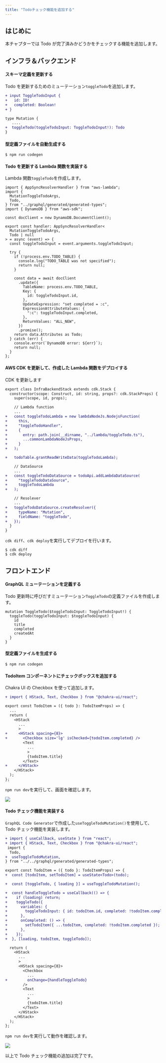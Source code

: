 ```yaml
---
title: "Todoチェック機能を追加する"
---
```


## はじめに

本チャプターでは Todo が完了済みかどうかをチェックする機能を追加します。

## インフラ＆バックエンド

#### スキーマ定義を更新する

Todo を更新するためのミューテーション`toggleTodo`を追加します。

```diff js: ./infra-backend/graphql/schema.graphql
+ input ToggleTodoInput {
+   id: ID!
+   completed: Boolean!
+ }

type Mutation {
   ....
+  toggleTodo(toggleTodoInput: ToggleTodoInput!): Todo
}
```

#### 型定義ファイルを自動生成する

```shell:./infra-backend
$ npm run codegen
```

#### Todo を更新する Lambda 関数を実装する

Lambda 関数`toggleTodo`を作成します。

```js: ./infra-backend/lambda/toggleTodo.ts
import { AppSyncResolverHandler } from "aws-lambda";
import {
  MutationToggleTodoArgs,
  Todo,
} from "../graphql/generated/generated-types";
import { DynamoDB } from "aws-sdk";

const docClient = new DynamoDB.DocumentClient();

export const handler: AppSyncResolverHandler<
  MutationToggleTodoArgs,
  Todo | null
> = async (event) => {
  const toggleTodoInput = event.arguments.toggleTodoInput;

  try {
    if (!process.env.TODO_TABLE) {
      console.log("TODO_TABLE was not specified");
      return null;
    }

    const data = await docClient
      .update({
        TableName: process.env.TODO_TABLE,
        Key: {
          id: toggleTodoInput.id,
        },
        UpdateExpression: "set completed = :c",
        ExpressionAttributeValues: {
          ":c": toggleTodoInput.completed,
        },
        ReturnValues: "ALL_NEW",
      })
      .promise();
    return data.Attributes as Todo;
  } catch (err) {
    console.error(`DynamoDB error: ${err}`);
    return null;
  }
};
```

#### AWS CDK を更新して、作成した Lambda 関数をデプロイする

CDK を更新します

```diff js: ./infra-backend/lib/infra-backend-stack.ts
export class InfraBackendStack extends cdk.Stack {
  constructor(scope: Construct, id: string, props?: cdk.StackProps) {
    super(scope, id, props);

    // Lambda function
    ...
+   const toggleTodoLambda = new lambdaNodeJs.NodejsFunction(
+     this,
+     "toggleTodoHandler",
+     {
+       entry: path.join(__dirname, "../lambda/toggleTodo.ts"),
+       ...commonLambdaNodeJsProps,
+     }
+   );

+   todoTable.grantReadWriteData(toggleTodoLambda);

    // DataSource
    ...
+   const toggleTodoDataSource = todoApi.addLambdaDataSource(
+     "toggleTodoDataSource",
+     toggleTodoLambda
+   );

    // Resolever
    ...
+   toggleTodoDataSource.createResolver({
+     typeName: "Mutation",
+     fieldName: "toggleTodo",
+   });
  }
}
```

`cdk diff`、`cdk deploy`を実行してデプロイを行います。

```js:./infra-backend
$ cdk diff
$ cdk deploy
```

## フロントエンド

#### GraphQL ミューテーションを定義する

Todo 更新時に呼びだすミューテーション`ToggleTodo`の定義ファイルを作成します。

```js: ./frontend/graphql/ToggleTodo.graphql
mutation ToggleTodo($toggleTodoInput: ToggleTodoInput!) {
  toggleTodo(toggleTodoInput: $toggleTodoInput) {
    id
    title
    completed
    createdAt
  }
}
```

#### 型定義ファイルを生成する

```shell:./frontend
$ npm run codegen
```

#### TodoItem コンポーネントにチェックボックスを追加する

Chakra UI の Checkbox を使って追加します。

```diff js: ./frontend/components/Todo/TodoItem.tsx
+ import { HStack, Text, Checkbox } from "@chakra-ui/react";

export const TodoItem = ({ todo }: TodoItemProps) => {
  ...
  return (
    <HStack
      ...
      >
+     <HStack spacing={8}>
+       <Checkbox size='lg' isChecked={todoItem.completed} />
        <Text
          ...
          >
          {todoItem.title}
        </Text>
+     </HStack>
    </HStack>
  );
};
```

`npm run dev`を実行して、画面を確認します。

![](/images/todo-app-book/6-001.png)

#### Todo チェック機能を実装する

`GraphQL Code Generator`で作成した`useToggleTodoMutation()`を使用して、Todo チェック機能を実装します。

```diff js: ./frontend/components/Todo/TodoInput.tsx
+ import { useCallback, useState } from "react";
+ import { HStack, Text, Checkbox } from "@chakra-ui/react";
 import {
  Todo,
+  useToggleTodoMutation,
} from "../../graphql/generated/generated-types";

export const TodoItem = ({ todo }: TodoItemProps) => {
+  const [todoItem, setTodoItem] = useState<Todo>(todo);

+  const [toggleTodo, { loading }] = useToggleTodoMutation();

+  const handleToggleTodo = useCallback(() => {
+    if (loading) return;
+    toggleTodo({
+      variables: {
+        toggleTodoInput: { id: todoItem.id, completed: !todoItem.completed },
+      },
+      onCompleted: () => {
+        setTodoItem({ ...todoItem, completed: !todoItem.completed });
+      },
+    });
+  }, [loading, todoItem, toggleTodo]);

  return (
    <HStack
      ...
      >
      <HStack spacing={8}>
        <Checkbox
          ...
+         onChange={handleToggleTodo}
        />
        <Text
          ...
          >
          {todoItem.title}
        </Text>
      </HStack>
    </HStack>
  );
};
```

`npm run dev`を実行して動作を確認します。

![](/images/todo-app-book/6-002.gif)

以上で Todo チェック機能の追加は完了です。
